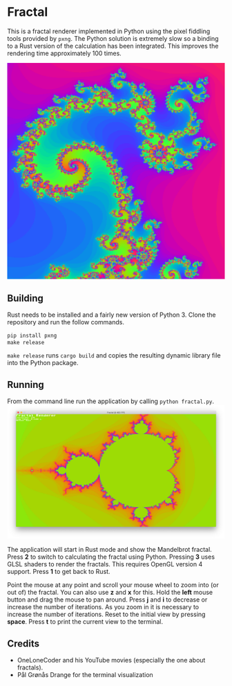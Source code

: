 # Fractal

This is a fractal renderer implemented in Python using the pixel fiddling tools provided by `pxng`. The Python solution is extremely slow so a binding to a Rust version of the calculation has been integrated. This improves the rendering time approximately 100 times.

![Screenshot of a fractal](images/fractal.png)

## Building
Rust needs to be installed and a fairly new version of Python 3. Clone the repository and run the follow commands.

```
pip install pxng
make release
```

`make release` runs `cargo build` and copies the resulting dynamic library file into the Python package.

## Running
From the command line run the application by calling `python fractal.py`. 
![Screenshot of a fractal](images/application.png)

The application will start in Rust mode and show the Mandelbrot fractal. Press __2__ to switch to calculating the fractal using Python. Pressing __3__ uses GLSL shaders to render the fractals. This requires OpenGL version 4 support. Press __1__ to get back to Rust.

Point the mouse at any point and scroll your mouse wheel to zoom into (or out of) the fractal. You can also use __z__ and __x__ for this. Hold the __left__ mouse button and drag the mouse to pan around. Press __j__ and __i__ to decrease or increase the number of iterations. As you zoom in it is necessary to increase the number of iterations. Reset to the initial view by pressing __space__. Press __t__ to print the current view to the terminal.


## Credits
- OneLoneCoder and his YouTube movies (especially the one about fractals).
- Pål Grønås Drange for the terminal visualization